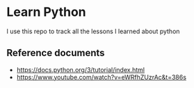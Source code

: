 # Learn Python

I use this repo to track all the lessons I learned about python

## Reference documents

* https://docs.python.org/3/tutorial/index.html
* https://www.youtube.com/watch?v=eWRfhZUzrAc&t=386s
